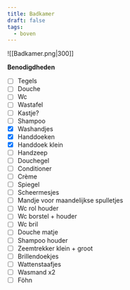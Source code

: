 ```yaml
---
title: Badkamer
draft: false
tags:
  - boven
---
```

![[Badkamer.png|300]]

**Benodigdheden**
- [ ] Tegels
- [ ] Douche
- [ ] Wc
- [ ] Wastafel
- [ ] Kastje?
- [ ] Shampoo
- [x] Washandjes
- [x] Handdoeken
- [x] Handdoek klein
- [ ] Handzeep
- [ ] Douchegel
- [ ] Conditioner
- [ ] Crème
- [ ] Spiegel
- [ ] Scheermesjes
- [ ] Mandje voor maandelijkse spulletjes
- [ ] Wc rol houder
- [ ] Wc borstel + houder
- [ ] Wc bril
- [ ] Douche matje
- [ ] Shampoo houder
- [ ] Zeemtrekker klein + groot
- [ ] Brillendoekjes
- [ ] Wattenstaafjes
- [ ] Wasmand x2
- [ ] Föhn